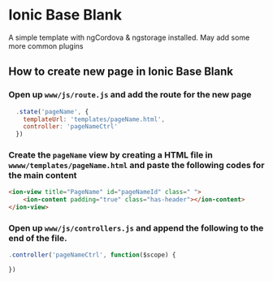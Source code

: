 # Ionic Base Blank

A simple template with ngCordova & ngstorage installed. May add some more common plugins

## How to create new page in Ionic Base Blank

### Open up `www/js/route.js` and add the route for the new page

```javascript
  .state('pageName', {
    templateUrl: 'templates/pageName.html',
    controller: 'pageNameCtrl'
  })
```

### Create the `pageName` view by creating a HTML file in `wwww/templates/pageName.html` and paste the following codes for the main content

```html
<ion-view title="PageName" id="pageNameId" class=" ">
    <ion-content padding="true" class="has-header"></ion-content>
</ion-view>
```

### Open up `www/js/controllers.js` and append the following to the end of the file.

```javascript
.controller('pageNameCtrl', function($scope) {

})
```

